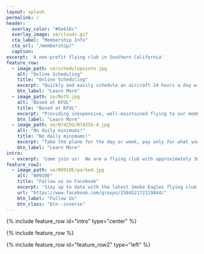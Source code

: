 ```yaml
---
layout: splash
permalink: /
header:
  overlay_color: "#5e616c"
  overlay_image: se/clouds.gif
  cta_label: "Membership Info"
  cta_url: "/membership/"
  caption:
excerpt: 'A non-profit flying club in Southern California'
feature_row:
  - image_path: se/schedulepointe.jpg
    alt: "Online Scheduling"
    title: "Online Scheduling"
    excerpt: "Quickly and easily schedule an aircraft 24 hours a day with Schedule Pointe"
    btn_label: "Learn More"
  - image_path: se/Both.jpg
    alt: "Based at KFUL"
    title: "Based at KFUL"
    excerpt: "Providing inexpensive, well-maintained flying to our members since 1954!"
    btn_label: "Learn More"
  - image_path: se/N7425G/N7425G-4.jpg
    alt: "No daily minimums!"
    title: "No daily minimums!"
    excerpt: "Take the plane for the day or week, pay only for what you fly!<br /><br />Fly for as far or as long as you would like!"
    btn_label: "Learn More"
intro:
  - excerpt: 'Come join us!  We are a flying club with approximately 30 members between two airplanes utilizing online booking and 24x7 access to the aircraft.'
feature_row2:
  - image_path: se/N9910E/parked.jpg
    alt: "N9910E"
    title: "Follow us on Facebook"
    excerpt: 'Stay up to date with the latest Smoke Eagles flying club events and member stories!'
    url: "https://www.facebook.com/groups/158452172119844/"
    btn_label: "Follow Us"
    btn_class: "btn--inverse"
---
```


{% include feature_row id="intro" type="center" %}

{% include feature_row %}

{% include feature_row id="feature_row2" type="left" %}

